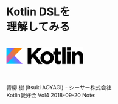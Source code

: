 # Kotlin DSLを<br />理解してみる
<br />
<img src="img/kotlin-full-logo.png" width=40% />

<br /><br />
青柳 樹 (Itsuki AOYAGI) - シーサー株式会社  
Kotlin愛好会 Vol4 2018-09-20
Note:
